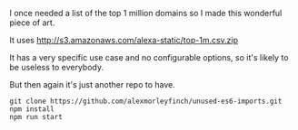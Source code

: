 I once needed a list of the top 1 million domains so I made this wonderful piece of art.

It uses http://s3.amazonaws.com/alexa-static/top-1m.csv.zip

It has a very specific use case and no configurable options, so it's likely to be useless to everybody.

But then again it's just another repo to have.

```
git clone https://github.com/alexmorleyfinch/unused-es6-imports.git
npm install
npm run start
```
